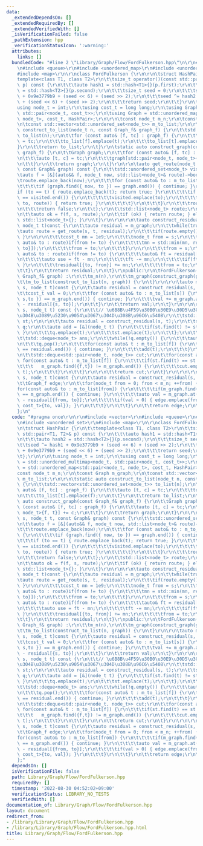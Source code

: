 ```yaml
---
data:
  _extendedDependsOn: []
  _extendedRequiredBy: []
  _extendedVerifiedWith: []
  _isVerificationFailed: false
  _pathExtension: hpp
  _verificationStatusIcon: ':warning:'
  attributes:
    links: []
  bundledCode: "#line 2 \"Library/Graph/Flow/FordFulkerson.hpp\"\n\r\n#include <vector>\r\
    \n#include <queue>\r\n#include <unordered_map>\r\n#include <unordered_set>\r\n\
    #include <map>\r\n\r\nclass FordFulkerson {\r\n\r\n\tstruct HashPair {\r\n\t\t\
    template<class T1, class T2>\r\n\t\tsize_t operator()(const std::pair<T1, T2>&\
    \ p) const {\r\n\t\t\tauto hash1 = std::hash<T1>{}(p.first);\r\n\t\t\tauto hash2\
    \ = std::hash<T2>{}(p.second);\r\n\t\t\tsize_t seed = 0;\r\n\t\t\tseed ^= hash1\
    \ + 0x9e3779b9 + (seed << 6) + (seed >> 2);\r\n\t\t\tseed ^= hash2 + 0x9e3779b9\
    \ + (seed << 6) + (seed >> 2);\r\n\t\t\treturn seed;\r\n\t\t}\r\n\t};\r\n\r\n\t\
    using node_t = int;\r\n\tusing cost_t = long long;\r\n\tusing Graph_f = std::unordered_multimap<node_t,\
    \ std::pair<node_t, cost_t>>;\r\n\tusing Graph = std::unordered_map<std::pair<node_t,\
    \ node_t>, cost_t, HashPair>;\r\n\r\n\tconst node_t m_n;\r\n\tconst Graph m_graph;\r\
    \n\tconst std::vector<std::unordered_set<node_t>> m_to_list;\r\n\r\n\tstatic auto\
    \ construct_to_list(node_t n, const Graph_f& graph_f) {\r\n\t\tstd::vector<std::unordered_set<node_t>>\
    \ to_list(n);\r\n\t\tfor (const auto& [f, tc] : graph_f) {\r\n\t\t\tauto [t, c]\
    \ = tc;\r\n\t\t\tto_list[f].emplace(t);\r\n\t\t\tto_list[t].emplace(f);\r\n\t\t\
    }\r\n\t\treturn to_list;\r\n\t}\r\n\tstatic auto construct_graph(const Graph_f&\
    \ graph_f) {\r\n\t\tGraph graph;\r\n\t\tfor (const auto& [f, tc] : graph_f) {\r\
    \n\t\t\tauto [t, c] = tc;\r\n\t\t\tgraph[std::pair<node_t, node_t>{f, t}] += c;\r\
    \n\t\t}\r\n\t\treturn graph;\r\n\t}\r\n\r\n\tauto get_route(node_t s, node_t t,\
    \ const Graph& graph) const {\r\n\t\tstd::unordered_set<node_t> visited;\r\n\t\
    \tauto f = [&](auto&& f, node_t now, std::list<node_t>& route)->bool {\r\n\t\t\
    \troute.emplace_back(now);\r\n\t\t\tfor (const auto& to : m_to_list[now]) {\r\n\
    \t\t\t\tif (graph.find({ now, to }) == graph.end()) { continue; }\r\n\t\t\t\t\
    if (to == t) { route.emplace_back(t); return true; }\r\n\t\t\t\tif (visited.find(to)\
    \ == visited.end()) {\r\n\t\t\t\t\tvisited.emplace(to);\r\n\t\t\t\t\tif (f(f,\
    \ to, route)) { return true; }\r\n\t\t\t\t}\r\n\t\t\t}\r\n\t\t\troute.pop_back();\r\
    \n\t\t\treturn false;\r\n\t\t};\r\n\t\tstd::list<node_t> route;\r\n\t\tvisited.emplace(s);\r\
    \n\t\tauto ok = f(f, s, route);\r\n\t\tif (ok) { return route; } else { return\
    \ std::list<node_t>{}; }\r\n\t}\r\n\r\n\r\n\tauto construct_residual(node_t s,\
    \ node_t t)const {\r\n\t\tauto residual = m_graph;\r\n\t\twhile(true) {\r\n\t\t\
    \tauto route = get_route(s, t, residual);\r\n\t\t\tif(route.empty()) { break;\
    \ }\r\n\r\n\t\t\tcost_t mn = 1e9;\r\n\t\t\tnode_t from = s;\r\n\t\t\tfor(const\
    \ auto& to : route)if(from != to) {\r\n\t\t\t\tmn = std::min(mn, residual[{from,\
    \ to}]);\r\n\t\t\t\tfrom = to;\r\n\t\t\t}\r\n\r\n\t\t\tfrom = s;\r\n\t\t\tfor(const\
    \ auto& to : route)if(from != to) {\r\n\t\t\t\tauto& ft = residual[{from, to}];\r\
    \n\t\t\t\tauto use = ft - mn;\r\n\t\t\t\tft -= mn;\r\n\t\t\t\tif(ft == 0) { residual.erase({from,to});\
    \ }\r\n\t\t\t\tresidual[{to, from}] += mn;\r\n\t\t\t\tfrom = to;\r\n\t\t\t}\r\n\
    \t\t}\r\n\t\treturn residual;\r\n\t}\r\npublic:\r\n\tFordFulkerson(node_t n, const\
    \ Graph_f& graph) :\r\n\t\tm_n(n),\r\n\t\tm_graph(construct_graph(graph)),\r\n\
    \t\tm_to_list(construct_to_list(n, graph)) {\r\n\t}\r\n\r\n\tauto max_flow(node_t\
    \ s, node_t t)const {\r\n\t\tauto residual = construct_residual(s, t);\r\n\r\n\
    \t\tcost_t val = 0;\r\n\t\tfor (const auto& to : m_to_list[s]) {\r\n\t\t\tif (m_graph.find({\
    \ s,to }) == m_graph.end()) { continue; }\r\n\t\t\tval += m_graph.at({ s, to })\
    \ - residual[{s, to}];\r\n\t\t}\r\n\t\treturn val;\r\n\t}\r\n\r\n\r\n\tauto get_cut_list(node_t\
    \ s, node_t t) const {\r\n\t\t// \u6B8B\u4F59\u30B0\u30E9\u30D5\u3067\u59CB\u70B9\
    \u304B\u3089\u5230\u9054\u3067\u304D\u308B\u96C6\u5408\r\n\t\tstd::unordered_set<node_t>\
    \ st;\r\n\r\n\t\tauto residual = construct_residual(s, t);\r\n\t\tstd::queue<node_t>\
    \ q;\r\n\t\tauto add = [&](node_t t) {\r\n\t\t\tif(st.find(t) != st.end()) { return;\
    \ }\r\n\t\t\tq.emplace(t);\r\n\t\t\tst.emplace(t);\r\n\t\t};\r\n\t\tadd(s);\r\n\
    \t\tstd::deque<node_t> ans;\r\n\t\twhile(!q.empty()) {\r\n\t\t\tauto f = q.front();\r\
    \n\t\t\tq.pop();\r\n\t\t\tfor(const auto& t : m_to_list[f]) {\r\n\t\t\t\tif(residual.find({f,t})\
    \ == residual.end()) { continue; }\r\n\t\t\t\tadd(t);\r\n\t\t\t}\r\n\t\t}\r\n\r\
    \n\t\tstd::deque<std::pair<node_t, node_t>> cut;\r\n\t\tfor(const auto& f : st)\
    \ for(const auto& t : m_to_list[f]) {\r\n\t\t\tif(st.find(t) == st.end() &&\r\n\
    \t\t\t   m_graph.find({f,t}) != m_graph.end()) {\r\n\t\t\t\tcut.emplace_back(f,\
    \ t);\r\n\t\t\t}\r\n\t\t}\r\n\r\n\t\treturn cut;\r\n\t}\r\n\r\n\r\n\tauto get_edge(node_t\
    \ s, node_t t)const {\r\n\t\tauto residual = construct_residual(s, t);\r\n\r\n\
    \t\tGraph_f edge;\r\n\t\tfor(node_t from = 0; from < m_n; ++from) {\r\n\t\t\t\
    for(const auto& to : m_to_list[from]) {\r\n\t\t\t\tif(m_graph.find({from,to})\
    \ == m_graph.end()) { continue; }\r\n\t\t\t\tauto val = m_graph.at({from, to})\
    \ - residual[{from, to}];\r\n\t\t\t\tif(val > 0) { edge.emplace(from, std::pair<node_t,\
    \ cost_t>{to, val}); }\r\n\t\t\t}\r\n\t\t}\r\n\t\treturn edge;\r\n\r\n\t}\r\n\
    };\n"
  code: "#pragma once\r\n\r\n#include <vector>\r\n#include <queue>\r\n#include <unordered_map>\r\
    \n#include <unordered_set>\r\n#include <map>\r\n\r\nclass FordFulkerson {\r\n\r\
    \n\tstruct HashPair {\r\n\t\ttemplate<class T1, class T2>\r\n\t\tsize_t operator()(const\
    \ std::pair<T1, T2>& p) const {\r\n\t\t\tauto hash1 = std::hash<T1>{}(p.first);\r\
    \n\t\t\tauto hash2 = std::hash<T2>{}(p.second);\r\n\t\t\tsize_t seed = 0;\r\n\t\
    \t\tseed ^= hash1 + 0x9e3779b9 + (seed << 6) + (seed >> 2);\r\n\t\t\tseed ^= hash2\
    \ + 0x9e3779b9 + (seed << 6) + (seed >> 2);\r\n\t\t\treturn seed;\r\n\t\t}\r\n\
    \t};\r\n\r\n\tusing node_t = int;\r\n\tusing cost_t = long long;\r\n\tusing Graph_f\
    \ = std::unordered_multimap<node_t, std::pair<node_t, cost_t>>;\r\n\tusing Graph\
    \ = std::unordered_map<std::pair<node_t, node_t>, cost_t, HashPair>;\r\n\r\n\t\
    const node_t m_n;\r\n\tconst Graph m_graph;\r\n\tconst std::vector<std::unordered_set<node_t>>\
    \ m_to_list;\r\n\r\n\tstatic auto construct_to_list(node_t n, const Graph_f& graph_f)\
    \ {\r\n\t\tstd::vector<std::unordered_set<node_t>> to_list(n);\r\n\t\tfor (const\
    \ auto& [f, tc] : graph_f) {\r\n\t\t\tauto [t, c] = tc;\r\n\t\t\tto_list[f].emplace(t);\r\
    \n\t\t\tto_list[t].emplace(f);\r\n\t\t}\r\n\t\treturn to_list;\r\n\t}\r\n\tstatic\
    \ auto construct_graph(const Graph_f& graph_f) {\r\n\t\tGraph graph;\r\n\t\tfor\
    \ (const auto& [f, tc] : graph_f) {\r\n\t\t\tauto [t, c] = tc;\r\n\t\t\tgraph[std::pair<node_t,\
    \ node_t>{f, t}] += c;\r\n\t\t}\r\n\t\treturn graph;\r\n\t}\r\n\r\n\tauto get_route(node_t\
    \ s, node_t t, const Graph& graph) const {\r\n\t\tstd::unordered_set<node_t> visited;\r\
    \n\t\tauto f = [&](auto&& f, node_t now, std::list<node_t>& route)->bool {\r\n\
    \t\t\troute.emplace_back(now);\r\n\t\t\tfor (const auto& to : m_to_list[now])\
    \ {\r\n\t\t\t\tif (graph.find({ now, to }) == graph.end()) { continue; }\r\n\t\
    \t\t\tif (to == t) { route.emplace_back(t); return true; }\r\n\t\t\t\tif (visited.find(to)\
    \ == visited.end()) {\r\n\t\t\t\t\tvisited.emplace(to);\r\n\t\t\t\t\tif (f(f,\
    \ to, route)) { return true; }\r\n\t\t\t\t}\r\n\t\t\t}\r\n\t\t\troute.pop_back();\r\
    \n\t\t\treturn false;\r\n\t\t};\r\n\t\tstd::list<node_t> route;\r\n\t\tvisited.emplace(s);\r\
    \n\t\tauto ok = f(f, s, route);\r\n\t\tif (ok) { return route; } else { return\
    \ std::list<node_t>{}; }\r\n\t}\r\n\r\n\r\n\tauto construct_residual(node_t s,\
    \ node_t t)const {\r\n\t\tauto residual = m_graph;\r\n\t\twhile(true) {\r\n\t\t\
    \tauto route = get_route(s, t, residual);\r\n\t\t\tif(route.empty()) { break;\
    \ }\r\n\r\n\t\t\tcost_t mn = 1e9;\r\n\t\t\tnode_t from = s;\r\n\t\t\tfor(const\
    \ auto& to : route)if(from != to) {\r\n\t\t\t\tmn = std::min(mn, residual[{from,\
    \ to}]);\r\n\t\t\t\tfrom = to;\r\n\t\t\t}\r\n\r\n\t\t\tfrom = s;\r\n\t\t\tfor(const\
    \ auto& to : route)if(from != to) {\r\n\t\t\t\tauto& ft = residual[{from, to}];\r\
    \n\t\t\t\tauto use = ft - mn;\r\n\t\t\t\tft -= mn;\r\n\t\t\t\tif(ft == 0) { residual.erase({from,to});\
    \ }\r\n\t\t\t\tresidual[{to, from}] += mn;\r\n\t\t\t\tfrom = to;\r\n\t\t\t}\r\n\
    \t\t}\r\n\t\treturn residual;\r\n\t}\r\npublic:\r\n\tFordFulkerson(node_t n, const\
    \ Graph_f& graph) :\r\n\t\tm_n(n),\r\n\t\tm_graph(construct_graph(graph)),\r\n\
    \t\tm_to_list(construct_to_list(n, graph)) {\r\n\t}\r\n\r\n\tauto max_flow(node_t\
    \ s, node_t t)const {\r\n\t\tauto residual = construct_residual(s, t);\r\n\r\n\
    \t\tcost_t val = 0;\r\n\t\tfor (const auto& to : m_to_list[s]) {\r\n\t\t\tif (m_graph.find({\
    \ s,to }) == m_graph.end()) { continue; }\r\n\t\t\tval += m_graph.at({ s, to })\
    \ - residual[{s, to}];\r\n\t\t}\r\n\t\treturn val;\r\n\t}\r\n\r\n\r\n\tauto get_cut_list(node_t\
    \ s, node_t t) const {\r\n\t\t// \u6B8B\u4F59\u30B0\u30E9\u30D5\u3067\u59CB\u70B9\
    \u304B\u3089\u5230\u9054\u3067\u304D\u308B\u96C6\u5408\r\n\t\tstd::unordered_set<node_t>\
    \ st;\r\n\r\n\t\tauto residual = construct_residual(s, t);\r\n\t\tstd::queue<node_t>\
    \ q;\r\n\t\tauto add = [&](node_t t) {\r\n\t\t\tif(st.find(t) != st.end()) { return;\
    \ }\r\n\t\t\tq.emplace(t);\r\n\t\t\tst.emplace(t);\r\n\t\t};\r\n\t\tadd(s);\r\n\
    \t\tstd::deque<node_t> ans;\r\n\t\twhile(!q.empty()) {\r\n\t\t\tauto f = q.front();\r\
    \n\t\t\tq.pop();\r\n\t\t\tfor(const auto& t : m_to_list[f]) {\r\n\t\t\t\tif(residual.find({f,t})\
    \ == residual.end()) { continue; }\r\n\t\t\t\tadd(t);\r\n\t\t\t}\r\n\t\t}\r\n\r\
    \n\t\tstd::deque<std::pair<node_t, node_t>> cut;\r\n\t\tfor(const auto& f : st)\
    \ for(const auto& t : m_to_list[f]) {\r\n\t\t\tif(st.find(t) == st.end() &&\r\n\
    \t\t\t   m_graph.find({f,t}) != m_graph.end()) {\r\n\t\t\t\tcut.emplace_back(f,\
    \ t);\r\n\t\t\t}\r\n\t\t}\r\n\r\n\t\treturn cut;\r\n\t}\r\n\r\n\r\n\tauto get_edge(node_t\
    \ s, node_t t)const {\r\n\t\tauto residual = construct_residual(s, t);\r\n\r\n\
    \t\tGraph_f edge;\r\n\t\tfor(node_t from = 0; from < m_n; ++from) {\r\n\t\t\t\
    for(const auto& to : m_to_list[from]) {\r\n\t\t\t\tif(m_graph.find({from,to})\
    \ == m_graph.end()) { continue; }\r\n\t\t\t\tauto val = m_graph.at({from, to})\
    \ - residual[{from, to}];\r\n\t\t\t\tif(val > 0) { edge.emplace(from, std::pair<node_t,\
    \ cost_t>{to, val}); }\r\n\t\t\t}\r\n\t\t}\r\n\t\treturn edge;\r\n\r\n\t}\r\n\
    };"
  dependsOn: []
  isVerificationFile: false
  path: Library/Graph/Flow/FordFulkerson.hpp
  requiredBy: []
  timestamp: '2022-08-30 04:52:02+09:00'
  verificationStatus: LIBRARY_NO_TESTS
  verifiedWith: []
documentation_of: Library/Graph/Flow/FordFulkerson.hpp
layout: document
redirect_from:
- /library/Library/Graph/Flow/FordFulkerson.hpp
- /library/Library/Graph/Flow/FordFulkerson.hpp.html
title: Library/Graph/Flow/FordFulkerson.hpp
---
```

